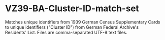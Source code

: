 # VZ39-BA-Cluster-ID-match-set
Matches unique identifiers from 1939 German Census Supplementary Cards to unique identifiers ("Cluster ID") from German Federal Archive's Residents' List.
Files are comma-separated UTF-8 text files.
